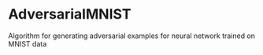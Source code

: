 # AdversarialMNIST
Algorithm for generating adversarial examples for neural network trained on MNIST data
